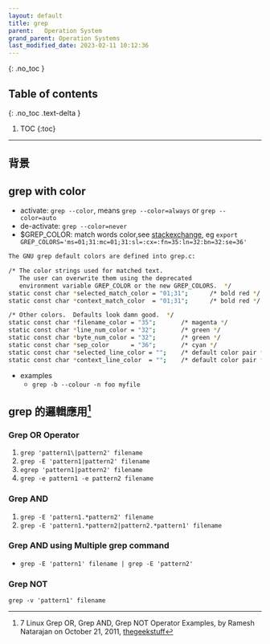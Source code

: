 ```yaml
---
layout: default
title: grep
parent:   Operation System
grand_parent: Operation Systems
last_modified_date: 2023-02-11 10:12:36
---
```


{: .no_toc }

## Table of contents
{: .no_toc .text-delta }

1. TOC 
{:toc}

---

##  背景

## grep with color

- activate: `grep --color`, means `grep --color=always` or `grep --color=auto`
- de-activate: `grep --color=never`
- $GREP_COLOR: match words color,see [stackexchange](https://unix.stackexchange.com/questions/705097/default-value-for-the-grep-colors-environment-variable), eg `export GREP_COLORS='ms=01;31:mc=01;31:sl=:cx=:fn=35:ln=32:bn=32:se=36'`

```bash
The GNU grep default colors are defined into grep.c:

/* The color strings used for matched text.
   The user can overwrite them using the deprecated
   environment variable GREP_COLOR or the new GREP_COLORS.  */
static const char *selected_match_color = "01;31";      /* bold red */
static const char *context_match_color  = "01;31";      /* bold red */

/* Other colors.  Defaults look damn good.  */
static const char *filename_color = "35";       /* magenta */
static const char *line_num_color = "32";       /* green */
static const char *byte_num_color = "32";       /* green */
static const char *sep_color      = "36";       /* cyan */
static const char *selected_line_color = "";    /* default color pair */
static const char *context_line_color  = "";    /* default color pair */
```

- examples
  - `grep -b --colour -n foo myfile`

## grep 的邏輯應用[^1]

### Grep OR Operator

1. `grep 'pattern1\|pattern2' filename`
2. `grep -E 'pattern1|pattern2' filename`
3. `egrep 'pattern1|pattern2' filename`
4. `grep -e pattern1 -e pattern2 filename`

### Grep AND

1. `grep -E 'pattern1.*pattern2' filename`
2. `grep -E 'pattern1.*pattern2|pattern2.*pattern1' filename`

### Grep AND using Multiple grep command

- `grep -E 'pattern1' filename | grep -E 'pattern2'`

### Grep NOT

`grep -v 'pattern1' filename`

[^1]: 7 Linux Grep OR, Grep AND, Grep NOT Operator Examples,  by Ramesh Natarajan on October 21, 2011, [thegeekstuff][thegeekstuff]

[thegeekstuff]: https://www.thegeekstuff.com/2011/10/grep-or-and-not-operators/ "7 Linux Grep OR, Grep AND, Grep NOT Operator Examples"